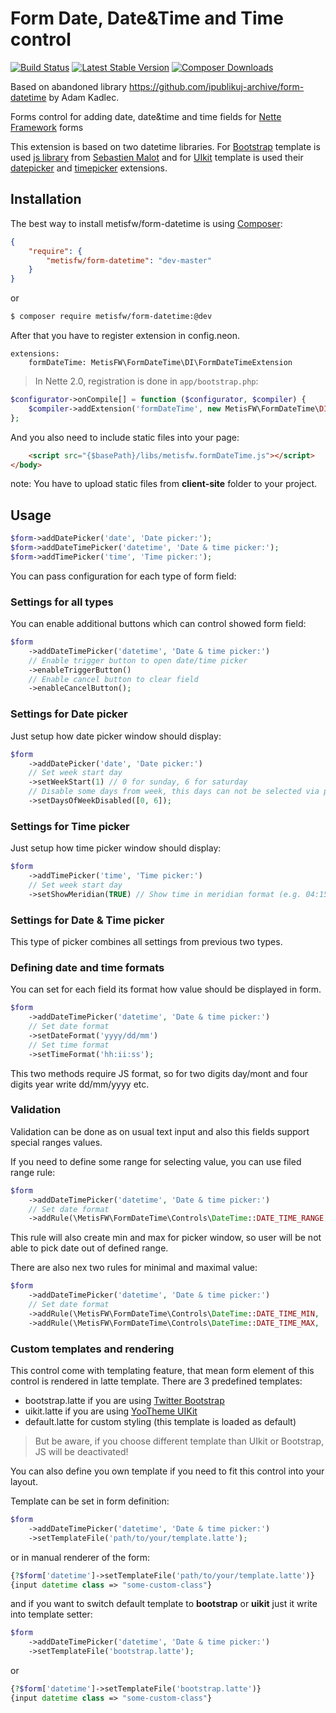 # Form Date, Date&Time and Time control

[![Build Status](https://img.shields.io/travis/metisfw/form-datetime.svg?style=flat-square)](https://travis-ci.org/metisfw/form-datetime)
[![Latest Stable Version](https://img.shields.io/packagist/v/metisfw/form-datetime.svg?style=flat-square)](https://packagist.org/packages/metisfw/form-datetime)
[![Composer Downloads](https://img.shields.io/packagist/dt/metisfw/form-datetime.svg?style=flat-square)](https://packagist.org/packages/metisfw/form-datetime)

Based on abandoned library https://github.com/ipublikuj-archive/form-datetime by Adam Kadlec.

Forms control for adding date, date&time and time fields for [Nette Framework](http://nette.org/) forms

This extension is based on two datetime libraries. For [Bootstrap](http://getbootstrap.com) template is used [js library](http://www.malot.fr/bootstrap-datetimepicker/) from [Sebastien Malot](https://github.com/smalot) and for [UIkit](http://getuikit.com/) template is used their [datepicker](http://getuikit.com/docs/addons_datepicker.html) and [timepicker](http://getuikit.com/docs/addons_timepicker.html) extensions.   

## Installation

The best way to install metisfw/form-datetime is using  [Composer](http://getcomposer.org/):

```json
{
	"require": {
		"metisfw/form-datetime": "dev-master"
	}
}
```

or

```sh
$ composer require metisfw/form-datetime:@dev
```

After that you have to register extension in config.neon.

```neon
extensions:
	formDateTime: MetisFW\FormDateTime\DI\FormDateTimeExtension
```

> In Nette 2.0, registration is done in `app/bootstrap.php`:
```php
$configurator->onCompile[] = function ($configurator, $compiler) {
	$compiler->addExtension('formDateTime', new MetisFW\FormDateTime\DI\FormDateTimeExtension);
};
```

And you also need to include static files into your page:

```html
	<script src="{$basePath}/libs/metisfw.formDateTime.js"></script>
</body>
```

note: You have to upload static files from **client-site** folder to your project.

## Usage

```php
$form->addDatePicker('date', 'Date picker:');
$form->addDateTimePicker('datetime', 'Date & time picker:');
$form->addTimePicker('time', 'Time picker:');
```

You can pass configuration for each type of form field:

### Settings for all types

You can enable additional buttons which can control showed form field:

```php
$form
	->addDateTimePicker('datetime', 'Date & time picker:')
	// Enable trigger button to open date/time picker
	->enableTriggerButton()
	// Enable cancel button to clear field
	->enableCancelButton();
```

### Settings for Date picker

Just setup how date picker window should display:

```php
$form
	->addDatePicker('date', 'Date picker:')
	// Set week start day
	->setWeekStart(1) // 0 for sunday, 6 for saturday
	// Disable some days from week, this days can not be selected via picker
	->setDaysOfWeekDisabled([0, 6]);
```

### Settings for Time picker

Just setup how time picker window should display:

```php
$form
	->addTimePicker('time', 'Time picker:')
	// Set week start day
	->setShowMeridian(TRUE) // Show time in meridian format (e.g. 04:15 PM)
```

### Settings for Date & Time picker

This type of picker combines all settings from previous two types.

### Defining date and time formats

You can set for each field its format how value should be displayed in form.

```php
$form
	->addDateTimePicker('datetime', 'Date & time picker:')
	// Set date format
	->setDateFormat('yyyy/dd/mm')
	// Set time format
	->setTimeFormat('hh:ii:ss');
```

This two methods require JS format, so for two digits day/mont and four digits year write dd/mm/yyyy etc.

### Validation

Validation can be done as on usual text input and also this fields support special ranges values.

If you need to define some range for selecting value, you can use filed range rule:

```php
$form
	->addDateTimePicker('datetime', 'Date & time picker:')
	// Set date format
	->addRule(\MetisFW\FormDateTime\Controls\DateTime::DATE_TIME_RANGE, 'Date must be between defined values', [(new Utils\DateTime(2015-01-01)), (new Utils\DateTime(2015-09-01))]);
```

This rule will also create min and max for picker window, so user will be not able to pick date out of defined range.

There are also nex two rules for minimal and maximal value:

```php
$form
	->addDateTimePicker('datetime', 'Date & time picker:')
	// Set date format
	->addRule(\MetisFW\FormDateTime\Controls\DateTime::DATE_TIME_MIN, 'Date must be higher than selected', (new Utils\DateTime(2015-01-01)));
	->addRule(\MetisFW\FormDateTime\Controls\DateTime::DATE_TIME_MAX, 'Date must be lower than selected', (new Utils\DateTime(2015-09-01)));
```

### Custom templates and rendering

This control come with templating feature, that mean form element of this control is rendered in latte template. There are 3 predefined templates:

* bootstrap.latte if you are using [Twitter Bootstrap](http://getbootstrap.com/)
* uikit.latte if you are using [YooTheme UIKit](http://getuikit.com/)
* default.latte for custom styling (this template is loaded as default)

> But be aware, if you choose different template than UIkit or Bootstrap, JS will be deactivated!

You can also define you own template if you need to fit this control into your layout.

Template can be set in form definition:

```php
$form
	->addDateTimePicker('datetime', 'Date & time picker:')
	->setTemplateFile('path/to/your/template.latte');
```

or in manual renderer of the form:

```php
{?$form['datetime']->setTemplateFile('path/to/your/template.latte')}
{input datetime class => "some-custom-class"}
```

and if you want to switch default template to **bootstrap** or **uikit** just it write into template setter:

```php
$form
	->addDateTimePicker('datetime', 'Date & time picker:')
	->setTemplateFile('bootstrap.latte');
```

or

```php
{?$form['datetime']->setTemplateFile('bootstrap.latte')}
{input datetime class => "some-custom-class"}
```
